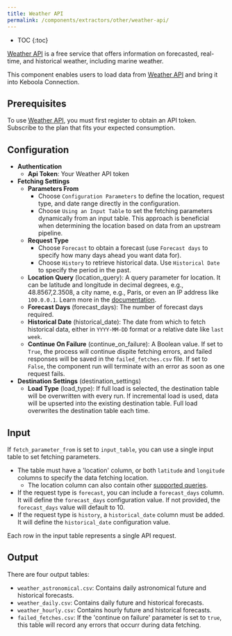 ```yaml
---
title: Weather API
permalink: /components/extractors/other/weather-api/
---
```


* TOC
{:toc}

[Weather API](https://weatherapi.com) is a free service that offers information on forecasted, real-time, and historical weather, including marine weather.

This component enables users to load data from [Weather API](https://weatherapi.com) and bring it into Keboola Connection.

## Prerequisites

To use [Weather API](https://weatherapi.com), you must first register to obtain an API token.
Subscribe to the plan that fits your expected consumption.

## Configuration

* **Authentication**
    * **Api Token**: Your Weather API token
* **Fetching Settings**
    * **Parameters From** 
      - Choose `Configuration Parameters` to define the location, request type, and date range directly in the configuration.
      - Choose `Using an Input Table` to set the fetching parameters dynamically from an input table. This approach is beneficial when determining the location based on data from an upstream pipeline. 
    * **Request Type**  
      * Choose `Forecast` to obtain a forecast (use `Forecast days` to specify how many days ahead you want data for). 
      * Choose `History` to retrieve historical data. Use `Historical Date` to specify the period in the past.
    * **Location Query** (location_query): A query parameter for location. It can be latitude and longitude in decimal degrees, e.g., 48.8567,2.3508, a city name, e.g., Paris, or even an IP address like `100.0.0.1`. Learn more in the [documentation](https://www.weatherapi.com/docs/).
    * **Forecast Days** (forecast_days): The number of forecast days required.
    * **Historical Date** (historical_date): The date from which to fetch historical data, either in `YYYY-MM-DD` format or a relative date like `last week`.
    * **Continue On Failure** (continue_on_failure): A Boolean value. If set to `True`, the process will continue dispite fetching errors, and failed responses will be saved in the `failed_fetches.csv` file. 
  If set to `False`, the component run will terminate with an error as soon as one request fails.
* **Destination Settings** (destination_settings)
    * **Load Type** (load_type): If full load is selected, the destination table will be overwritten with every run. If incremental load is used, data will be upserted into the existing destination table. Full load overwrites the destination table each time.

## Input
If `fetch_parameter_from` is set to `input_table`, you can use a single input table to set fetching parameters.

* The table must have a 'location' column, or both `latitude` and `longitude` columns to specify the data fetching location.
  * The location column can also contain other [supported queries](https://www.weatherapi.com/docs/).
* If the request type is `forecast`, you can include a `forecast_days` column. It will define the `forecast_days` configuration value. If not provided, the `forecast_days` value will default to 10.
* If the request type is `history`, a `historical_date` column must be added. It will define the `historical_date` configuration value.

Each row in the input table represents a single API request.

## Output
There are four output tables:

- `weather_astronomical.csv`: Contains daily astronomical future and historical forecasts.
- `weather_daily.csv`: Contains daily future and historical forecasts.
- `weather_hourly.csv`: Contains hourly future and historical forecasts.
- `failed_fetches.csv`: If the 'continue on failure' parameter is set to `true`, this table will record any errors that occurr during data fetching.

